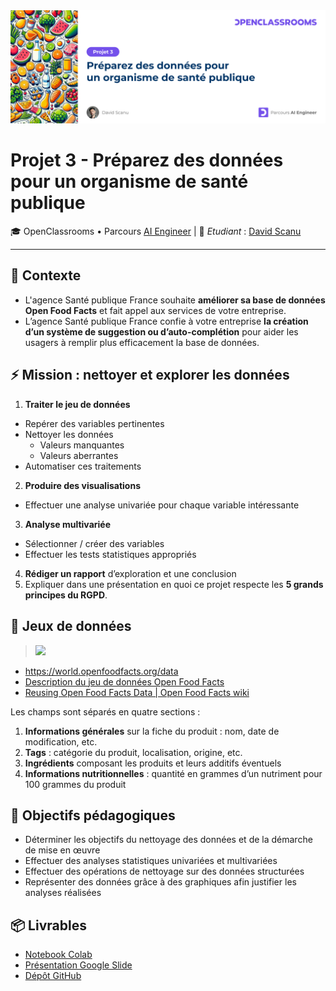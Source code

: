 <img src="https://raw.githubusercontent.com/DavidScanu/oc-ai-engineer-p03-preparez-des-donnees-pour-un-organisme-de-sante-publique/refs/heads/main/images/oc-banner-projet-03.png" />

# Projet 3 - Préparez des données pour un organisme de santé publique

🎓 OpenClassrooms • Parcours [AI Engineer](https://openclassrooms.com/fr/paths/795-ai-engineer) | 👋 *Etudiant* : [David Scanu](https://www.linkedin.com/in/davidscanu14/)

---

## 📝 Contexte

- L'agence Santé publique France souhaite **améliorer sa base de données Open Food Facts** et fait appel aux services de votre entreprise.
- L’agence Santé publique France confie à votre entreprise **la création d’un système de suggestion ou d’auto-complétion** pour aider les usagers à remplir plus efficacement la base de données.

## ⚡ Mission : nettoyer et explorer les données

1. **Traiter le jeu de données**
  - Repérer des variables pertinentes
  - Nettoyer les données
    - Valeurs manquantes
    - Valeurs aberrantes
  - Automatiser ces traitements
2. **Produire des visualisations**
  - Effectuer une analyse univariée pour chaque variable intéressante
3. **Analyse multivariée**
  - Sélectionner / créer des variables
  - Effectuer les tests statistiques appropriés
4. **Rédiger un rapport** d’exploration et une conclusion
5. Expliquer dans une présentation en quoi ce projet respecte les **5 grands principes du RGPD**.

## 💾 Jeux de données

> <a href="https://fr.openfoodfacts.org/" target="_blank"><img src="https://static.openfoodfacts.org/images/logos/off-logo-horizontal-light.svg" width=200 /></a>

- https://world.openfoodfacts.org/data
- [Description du jeu de données Open Food Facts](https://world.openfoodfacts.org/data/data-fields.txt)
- [Reusing Open Food Facts Data | Open Food Facts wiki](https://wiki.openfoodfacts.org/Reusing_Open_Food_Facts_Data#The_CSV_daily_export)

Les champs sont séparés en quatre sections :

1. **Informations générales** sur la fiche du produit : nom, date de modification, etc.
2. **Tags** : catégorie du produit, localisation, origine, etc.
3. **Ingrédients** composant les produits et leurs additifs éventuels
4. **Informations nutritionnelles** : quantité en grammes d’un nutriment pour 100 grammes du produit

## 🎯 Objectifs pédagogiques

- Déterminer les objectifs du nettoyage des données et de la démarche de mise en œuvre
- Effectuer des analyses statistiques univariées et multivariées
- Effectuer des opérations de nettoyage sur des données structurées
- Représenter des données grâce à des graphiques afin justifier les analyses réalisées

## 📦 Livrables

- [Notebook Colab](https://colab.research.google.com/drive/10W-7Lg2_5gn00mt5xfKLOc80I4wpa1_-?usp=sharing)
- [Présentation Google Slide](https://docs.google.com/presentation/d/1Ds5Nn1Iq59IzbzGmhGJk0eYeKoQaZMFe6PtR7Y1Nqps/edit?usp=sharing)
- [Dépôt GitHub](https://github.com/DavidScanu/oc-ai-engineer-p03-preparez-des-donnees-pour-un-organisme-de-sante-publique)
